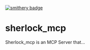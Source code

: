 [![smithery badge](https://smithery.ai/badge/@qKitNp/sherlock_mcp)](https://smithery.ai/server/@qKitNp/sherlock_mcp)
# sherlock_mcp

Sherlock_mcp is an MCP Server that...
